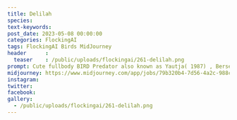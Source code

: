 ```yaml
---
title: Delilah
species: 
text-keywords: 
post_date: 2023-05-08 00:00:00
categories: FlockingAI
tags: FlockingAI Birds MidJourney 
header      :
  teaser    : /public/uploads/flockingai/261-delilah.png
prompt: Cute fullbody BIRD Predator also known as Yautja( 1987) , Berserker Predator, amazon vietnam forest, plantlife backround, bright red orange sunlight in the background, ray tracing, unreal engine render, lumen render, pathtracer render, unity render, on a white background
midjourney: https://www.midjourney.com/app/jobs/79b320b4-7d56-4a2c-988c-d6ca5fd44815
instagram: 
twitter: 
facebook: 
gallery: 
  - /public/uploads/flockingai/261-delilah.png
---
```


